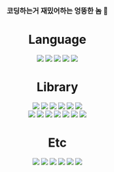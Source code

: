 <div align="center">
    <h3>코딩하는거 재밌어하는 엉뚱한 놈 👋</h3>
    <h1>Language</h1>
    <img src="https://img.shields.io/badge/-PYTHON-3776AB?style=for-the-badge&logo=Python&logoColor=white"/> <img src="https://img.shields.io/badge/-HTML-E34F26?style=for-the-badge&logo=HTML5&logoColor=white"/> <img src="https://img.shields.io/badge/-CSS-1572B6?style=for-the-badge&logo=Css3&logoColor=white"/> <img src="https://img.shields.io/badge/-JavaScript-F7DF1E?style=for-the-badge&logo=JavaScript&logoColor=black"/> <img src="https://img.shields.io/badge/-TYPESCRIPT-3178C6?style=for-the-badge&logo=TYPESCRIPT&logoColor=white"/>
    <h1>Library</h1>
    <img src="https://img.shields.io/badge/-Numpy-white?style=for-the-badge&logo=Numpy&logoColor=013243"/> <img src="https://img.shields.io/badge/-Pandas-white?style=for-the-badge&logo=Pandas&logoColor=150458"/> <img src="https://img.shields.io/badge/-Scipy-white?style=for-the-badge&logo=Scipy&logoColor=8CAAE6"/> <img src="https://img.shields.io/badge/-Scikit_Learn-white?style=for-the-badge&logo=scikit-learn&logoColor=F7931E"/> <img src="https://img.shields.io/badge/-Keras-white?style=for-the-badge&logo=Keras&logoColor=D00000"/> <img src="https://img.shields.io/badge/-TensorFlow-white?style=for-the-badge&logo=TensorFlow&logoColor=FF6F00"/>
    <br/>
    <img src="https://img.shields.io/badge/-React-white?style=for-the-badge&logo=React&logoColor=61DAFB"/> <img src="https://img.shields.io/badge/-Node.js-white?style=for-the-badge&logo=Node.js&logoColor=339933"/> <img src="https://img.shields.io/badge/-Express.js-white?style=for-the-badge&logo=Express&logoColor=000000"/> <img src="https://img.shields.io/badge/-Prisma-white?style=for-the-badge&logo=Prisma&logoColor=2D3748"/> <img src="https://img.shields.io/badge/-MySQL-white?style=for-the-badge&logo=MySQL&logoColor=4479A1"/> <img src="https://img.shields.io/badge/-YOLO-white?style=for-the-badge&logo=YOLO&logoColor=00FFFF"/> <img src="https://img.shields.io/badge/-OpenCV-white?style=for-the-badge&logo=OpenCV&logoColor=5C3EE8"/>
    <h1>Etc</h1>
    <img src="https://img.shields.io/badge/-VSCODE-white?style=for-the-badge&logo=visualstudiocode&logoColor=007ACC"/> <img src="https://img.shields.io/badge/-GITHUB-white?style=for-the-badge&logo=GITHUB&logoColor=181717"/> <img src="https://img.shields.io/badge/-GITLAB-white?style=for-the-badge&logo=GITLAB"/> <img src="https://img.shields.io/badge/-Vegas-white?style=for-the-badge&logo=Sony&logoColor=black"/> <img src="https://img.shields.io/badge/-Youtube-white?style=for-the-badge&logo=Youtube&logoColor=FF0000"/> <img src="https://img.shields.io/badge/-Instagram-white?style=for-the-badge&logo=Instagram&logoColor=E4405F"/>
</div>

<!--
**KongTi/KongTi** is a ✨ _special_ ✨ repository because its `README.md` (this file) appears on your GitHub profile.

Here are some ideas to get you started:

- 🔭 I’m currently working on ...
- 🌱 I’m currently learning ...
- 👯 I’m looking to collaborate on ...
- 🤔 I’m looking for help with ...
- 💬 Ask me about ...
- 📫 How to reach me: ...
- 😄 Pronouns: ...
- ⚡ Fun fact: ...
-->
